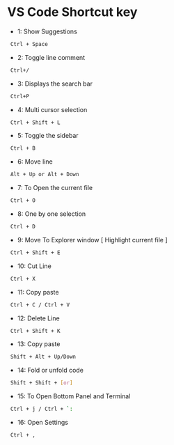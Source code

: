 # VS Code Shortcut key


- 1: Show Suggestions
```sh
 Ctrl + Space
```


- 2: Toggle line comment
```sh
 Ctrl+/
```


- 3: Displays the search bar
```sh
 Ctrl+P
```


- 4: Multi cursor selection
```sh
 Ctrl + Shift + L
```


- 5: Toggle the sidebar
```sh
 Ctrl + B
```

- 6: Move line
```sh
 Alt + Up or Alt + Down
```

- 7: To Open the current file
```sh
 Ctrl + O
```


- 8: One by one selection
```sh
 Ctrl + D
```


- 9: Move To Explorer window [ Highlight current file ]
```sh
 Ctrl + Shift + E
```


- 10: Cut Line
```sh
 Ctrl + X
```



- 11: Copy paste
```sh
 Ctrl + C / Ctrl + V
```


- 12: Delete Line
```sh
 Ctrl + Shift + K
```



- 13: Copy paste
```sh
 Shift + Alt + Up/Down
```



- 14: Fold or unfold code
```sh
 Shift + Shift + [or] 
```



- 15: To Open Bottom Panel and Terminal
```sh
 Ctrl + j / Ctrl + `:
```


- 16: Open Settings
```sh
 Ctrl + ,
```



